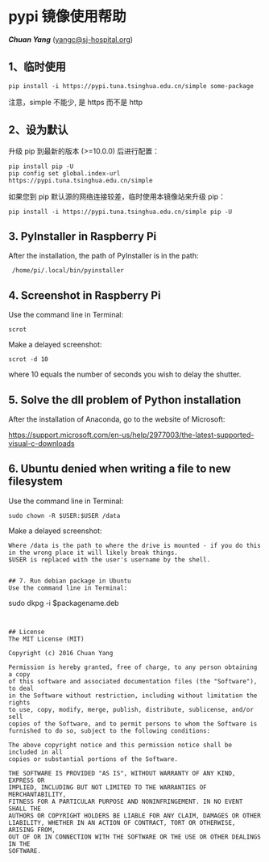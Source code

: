 # pypi 镜像使用帮助
***Chuan Yang*** (<yangc@sj-hospital.org>)

## 1、临时使用
```
pip install -i https://pypi.tuna.tsinghua.edu.cn/simple some-package
```

注意，simple 不能少, 是 https 而不是 http

## 2、设为默认

升级 pip 到最新的版本 (>=10.0.0) 后进行配置：

```
pip install pip -U
pip config set global.index-url https://pypi.tuna.tsinghua.edu.cn/simple
```

如果您到 pip 默认源的网络连接较差，临时使用本镜像站来升级 pip：
```
pip install -i https://pypi.tuna.tsinghua.edu.cn/simple pip -U
```

## 3. PyInstaller in Raspberry Pi
After the installation, the path of PyInstaller is in the path:
```
 /home/pi/.local/bin/pyinstaller 
```

## 4. Screenshot in Raspberry Pi
Use the command line in Terminal:
```
scrot
```
Make a delayed screenshot:
```
scrot -d 10
```
where 10 equals the number of seconds you wish to delay the shutter.


## 5. Solve the dll problem of Python installation
After the installation of Anaconda, go to the website of Microsoft:

https://support.microsoft.com/en-us/help/2977003/the-latest-supported-visual-c-downloads


## 6. Ubuntu denied when writing a file to new filesystem
Use the command line in Terminal:
```
sudo chown -R $USER:$USER /data
```
Make a delayed screenshot:
```
Where /data is the path to where the drive is mounted - if you do this in the wrong place it will likely break things.
$USER is replaced with the user's username by the shell.


## 7. Run debian package in Ubuntu
Use the command line in Terminal:
```
sudo dkpg -i $packagename.deb
```


## License
The MIT License (MIT)

Copyright (c) 2016 Chuan Yang

Permission is hereby granted, free of charge, to any person obtaining a copy
of this software and associated documentation files (the "Software"), to deal
in the Software without restriction, including without limitation the rights
to use, copy, modify, merge, publish, distribute, sublicense, and/or sell
copies of the Software, and to permit persons to whom the Software is
furnished to do so, subject to the following conditions:

The above copyright notice and this permission notice shall be included in all
copies or substantial portions of the Software.

THE SOFTWARE IS PROVIDED "AS IS", WITHOUT WARRANTY OF ANY KIND, EXPRESS OR
IMPLIED, INCLUDING BUT NOT LIMITED TO THE WARRANTIES OF MERCHANTABILITY,
FITNESS FOR A PARTICULAR PURPOSE AND NONINFRINGEMENT. IN NO EVENT SHALL THE
AUTHORS OR COPYRIGHT HOLDERS BE LIABLE FOR ANY CLAIM, DAMAGES OR OTHER
LIABILITY, WHETHER IN AN ACTION OF CONTRACT, TORT OR OTHERWISE, ARISING FROM,
OUT OF OR IN CONNECTION WITH THE SOFTWARE OR THE USE OR OTHER DEALINGS IN THE
SOFTWARE.
